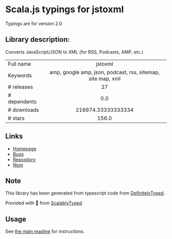 
# Scala.js typings for jstoxml

Typings are for version 2.0

## Library description:
Converts JavaScript/JSON to XML (for RSS, Podcasts, AMP, etc.)

|                    |                 |
| ------------------ | :-------------: |
| Full name          | jstoxml |
| Keywords           | amp, google amp, json, podcast, rss, sitemap, site map, xml |
| # releases         | 27 |
| # dependents       | 0.0 |
| # downloads        | 216974.33333333334 |
| # stars            | 156.0 |

## Links
- [Homepage](http://github.com/davidcalhoun/jstoxml)
- [Bugs](https://github.com/davidcalhoun/jstoxml/issues)
- [Repository](https://github.com/davidcalhoun/jstoxml)
- [Npm](https://www.npmjs.com/package/jstoxml)
    


## Note
This library has been generated from typescript code from [DefinitelyTyped](https://definitelytyped.org).

Provided with :purple_heart: from [ScalablyTyped](https://github.com/oyvindberg/ScalablyTyped)

## Usage
See [the main readme](../../readme.md) for instructions.


